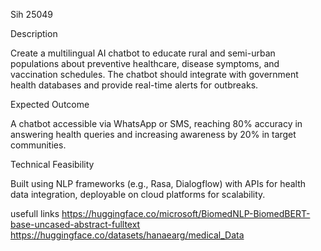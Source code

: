 Sih 25049

Description

Create a multilingual AI chatbot to educate rural and semi-urban populations about preventive healthcare, disease symptoms, and vaccination schedules. The chatbot should integrate with government health databases and provide real-time alerts for outbreaks.

Expected Outcome

A chatbot accessible via WhatsApp or SMS, reaching 80% accuracy in answering health queries and increasing awareness by 20% in target communities.

Technical Feasibility

Built using NLP frameworks (e.g., Rasa, Dialogflow) with APIs for health data integration, deployable on cloud platforms for scalability.


usefull links
https://huggingface.co/microsoft/BiomedNLP-BiomedBERT-base-uncased-abstract-fulltext
https://huggingface.co/datasets/hanaearg/medical_Data
